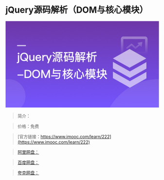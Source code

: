 # jQuery源码解析（DOM与核心模块）

![img](../../assets/5fe442e1000134d805400304.jpg)

> 简介：

> 价格：免费

> [官方链接：https://www.imooc.com/learn/222](https://www.imooc.com/learn/222)

> [阿里网盘：]()

> [百度网盘：]()

> [夸克网盘：]()

